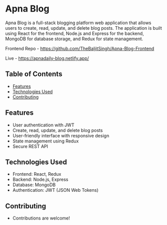 # Apna Blog

Apna Blog is a full-stack blogging platform web application that allows users to create, read, update, and delete blog posts. The application is built using React for the frontend, Node.js and Express for the backend, MongoDB for database storage, and Redux for state management.

Frontend Repo - https://github.com/TheBaljitSingh/Apna-Blog-Frontend

Live - https://apnadaily-blog.netlify.app/

## Table of Contents

- [Features](#features)
- [Technologies Used](#technologies-used)
- [Contributing](#Contributing)

## Features

- User authentication with JWT
- Create, read, update, and delete blog posts
- User-friendly interface with responsive design
- State management using Redux
- Secure REST API

## Technologies Used

- Frontend: React, Redux
- Backend: Node.js, Express
- Database: MongoDB
- Authentication: JWT (JSON Web Tokens)

## Contributing

- Contributions are welcome!
